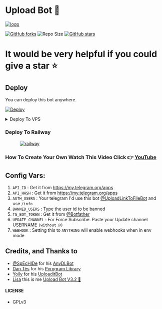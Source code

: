 # Upload Bot 🚀

[![logo](https://te.legra.ph/file/82c925ccc38606d837831.jpg)](https://t.me/UploadLinkToFileBot)

[![GitHub forks](https://img.shields.io/github/forks/LISA-KOREA/URL-UPLOADER-BOT?&style=flat-square&logo=github)](https://github.com/LISA-KOREA/URL-UPLOADER-BOT/fork)
![Repo Size](https://img.shields.io/github/repo-size/LISA-KOREA/URL-UPLOADER-BOT?&style=flat-square&logo=github)
[![GitHub stars](https://img.shields.io/github/stars/LISA-KOREA/URL-UPLOADER-BOT?&style=flat-square&logo=github)](https://github.com/LISA-KOREA/URL-UPLOADER-BOT/stargazers)

# It would be very helpful if you could give a star ⭐


## Deploy
You can deploy this bot anywhere.

[![Deploy](https://www.herokucdn.com/deploy/button.svg)](https://heroku.com/deploy)</br>

<details><summary>Deploy To VPS</summary>
<p>
<pre>
git clone https://github.com/LISA-KOREA/URL-UPLOADER-BOT
# Install Packages
pip3 install -U -r requirements.txt
Edit info.py with variables as given below then run bot
python3 bot.py
</pre>
</p>
</details> 

### Deploy To Railway

  ㅤ ㅤ   ㅤ<a href="https://railway.app/new/template?template=https%3A%2F%2Fgithub.com%2FLISA-KOREA%2FURL-UPLOADER-BOT&envs=WEBHOOK%2CTG_BOT_TOKEN%2CAPP_ID%2CAPI_HASH%2CAUTH_USERS%2CBANNED_USERS%2CUPDATE_CHANNEL%2CDEF_THUMB_NAIL_VID_S%2CCHUNK_SIZE%2CHTTP_PROXY&API_IDDesc=Your+Telegram+API_ID+get+it+from+my.telegram.org%2Fapps&API_HASHDesc=Your+Telegram+API_HASH+get+it+from+my.telegram.org%2Fapps&BOT_TOKENDesc=Bot+token+of+your+bot%2C+get+from+%40Botfather&AUTH_USERSesc=Your+telegram+I'd%2C+use+%40gen@UploadLinkToFileBot+and+use+/info&BANNED_USERSesc=Type+the+user+id+to+be+banned&UPDATE_CHANNELesc=For+Force+Subscribe+Paste+your+Update+channel+USERNAME&DEF_THUMB_NAIL_VID_Sesc=Send+your+thumbnail+video+or+photo&CHUNK_SIZEesc=chunk+size+that+should+be+used+with+requests&HTTP_PROXYesc=proxy+for+accessing+youtube-dl"><img alt="railway" src="https://img.shields.io/badge/-Deploy%20To%20Railway-black?style=for-the-badge&logo=railway&logoColor=white"/></a> 

### How To Create Your Own Watch This Video Click 👉 [YouTube](https://youtu.be/1AJISrJXwqA)

## Config Vars:

1. `API_ID` : Get it from https://my.telegram.org/apps 
2. `API_HASH` : Get it from https://my.telegram.org/apps
3. `AUTH_USERS` : Your telegram I'd use this bot [@UploadLinkToFileBot](https://telegram.dog/UploadLinkToFileBot) and use `/info`
4. `BANNED_USERS` : Type the user id to be banned
5. `TG_BOT_TOKEN` : Get it from [@Botfather](https://t.me/botfather)
6. `UPDATE_CHANNEL` : For Force Subscribe. Paste your Update channel USERNAME `(without @)`
7. `WEBHOOK` : Setting this to `ANYTHING` will enable webhooks when in env mode

## Credits, and Thanks to

* [@SpEcHlDe](https://t.me/ThankTelegram) for his [AnyDLBot](https://telegram.dog/AnyDLBot)
* [Dan Tès](https://t.me/haskell) for his [Pyrogram Library](https://github.com/pyrogram/pyrogram)
* [Yoily](https://t.me/YoilyL) for his [UploaditBot](https://telegram.dog/UploaditBot)
* [Lisa](https://t.me/LISA_FAN_LK) this is me [Upload Bot V3.2 🚀](https://telegram.dog/UploadLinkToFileBot)
#### LICENSE
- GPLv3
